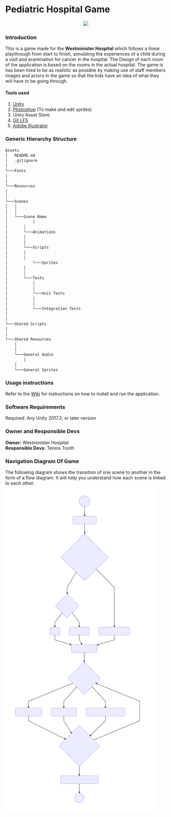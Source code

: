 
# Pediatric Hospital Game

<p align="center">
  <img src="https://github.com/RaihanSharif/Pediatric_game/raw/MarkDownEditV2/Assets/Scenes/SplashScene/Sprites/Tennis%20Tooth%20logo.png"/>
</p>

### Introduction
This is a game made for the **Westminister Hospital** which follows a linear playthrough from start to finish, simulating the experiences of a child during a visit and examination for cancer in the hospital. The Design of each room of the application is based on the rooms in the actual hospital. The game is has been tried to be as realistic as possible by making use of staff members images and actors in the game so that the kids have an idea of what they will have to be going through.


#### Tools used
1. [Unity](https://unity3d.com/)
2. [Photoshop](https://www.adobe.com/uk/products/photoshop.html) (To make and edit sprites)
3. Unity Asset Store
4. [Git LFS](https://git-lfs.github.com/)
5. [Adobe Illustrator](https://www.adobe.com/uk/products/illustrator.html)


### Generic Hierarchy Structure
```
Assets
│   README.md
│   .gitignore    
│
└───Fonts
│      
│
└───Resources
│   
│   
└───Scenes
│	│   
│	│   
│	└───Scene Name
│       	│   
│		│   
│		└───Animations
│		│   
│		│   
│		└───Scripts
│		│
│		│
│      	 	└───Sprites
│		│
│		│
│		└───Tests
│			│
│			│
│			└───Unit Tests
│			│
│			│
│			└───Integration Tests
│			
│
└───Shared Scripts
│
│
└───Shared Resources
	│
	│
	└───General Audio
    	│
	│
	└───General Sprites
```
### Usage instructions
Refer to the [Wiki](https://github.com/RaihanSharif/Pediatric_game/wiki) for instructions on how to install and run the application.


### Software Requirements
Required: Any Unity 2017.2, or later version

### Owner and Responsible Devs
**Owner:** Westminister Hospital <br>
**Responsible Devs:** Tennis Tooth

### Navigation Diagram Of Game
The following diagram shows the transition of one scene to another in the form of a flow diagram. It will help you understand how each scene is linked to each other.
![Alt text](./DocumentationAssets/FinalTB.svg)
